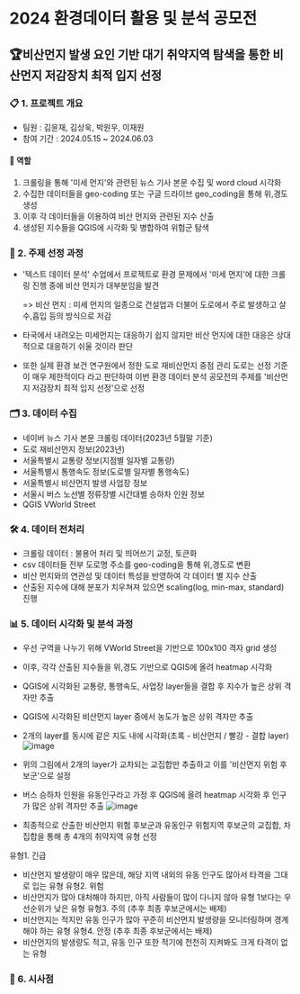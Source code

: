 # 2024 환경데이터 활용 및 분석 공모전

## 🏆비산먼지 발생 요인 기반 대기 취약지역 탐색을 통한 비산먼지 저감장치 최적 입지 선정

### 📋 1. 프로젝트 개요
- 팀원 : 김윤재, 김상욱, 박원우, 이재원
- 참여 기간 : 2024.05.15 ~ 2024.06.03

#### 📌 역할
  1. 크롤링을 통해 '미세 먼지'와 관련된 뉴스 기사 본문 수집 및 word cloud 시각화
  2. 수집한 데이터들을 geo-coding 또는 구글 드라이브 geo_coding을 통해 위,경도 생성
  3. 이후 각 데이터들을 이용하여 비산 먼지와 관련된 지수 산출
  4. 생성된 지수들을 QGIS에 시각화 및 병합하여 위험군 탐색

### 🎯 2. 주제 선정 과정
- '텍스트 데이터 분석' 수업에서 프로젝트로 환경 문제에서 '미세 먼지'에 대한 크롤링 진행 중에 비산 먼지가 대부분임을 발견

  => 비산 먼지 : 미세 먼지의 일종으로 건설업과 더불어 도로에서 주로 발생하고 살수,흡입 등의 방식으로 저감

- 타국에서 내려오는 미세먼지는 대응하기 쉽지 않지만 비산 먼지에 대한 대응은 상대적으로 대응하기 쉬울 것이라 판단
- 또한 실제 환경 보건 연구원에서 정한 도로 재비산먼지 중점 관리 도로는 선정 기준이 매우 제한적이다 라고 판단하여
  이번 환경 데이터 분석 공모전의 주제를 '비산먼지 저감장치 최적 입지 선정'으로 선정

### 🗂️ 3. 데이터 수집
- 네이버 뉴스 기사 본문 크롤링 데이터(2023년 5월말 기준)
- 도로 재비산먼지 정보(2023년)
- 서울특별시 교통량 정보(지점별 일자별 교통량)
- 서울특별시 통행속도 정보(도로별 일자별 통행속도)
- 서울특별시 비산먼지 발생 사업장 정보
- 서울시 버스 노선별 정류장별 시간대별 승하차 인원 정보
- QGIS VWorld Street

### 🛠️ 4. 데이터 전처리
- 크롤링 데이터 : 불용어 처리 및 띄어쓰기 교정, 토큰화
- csv 데이터들 전부 도로명 주소를 geo-coding을 통해 위,경도로 변환
- 비산 먼지와의 연관성 및 데이터 특성을 반영하여 각 데이터 별 지수 산출
- 산출된 지수에 대해 분포가 치우쳐져 있으면 scaling(log, min-max, standard) 진행

### 📊 5. 데이터 시각화 및 분석 과정
- 우선 구역을 나누기 위해 VWorld Street을 기반으로 100x100 격자 grid 생성
  
- 이후, 각각 산출된 지수들을 위,경도 기반으로 QGIS에 올려 heatmap 시각화
- QGIS에 시각화된 교통량, 통행속도, 사업장 layer들을 결합 후 지수가 높은 상위 격자만 추출
  
- QGIS에 시각화된 비산먼지 layer 중에서 농도가 높은 상위 격자만 추출
- 2개의 layer를 동시에 같은 지도 내에 시각화(초록 - 비산먼지 / 빨강 - 결합 layer)
  ![image](https://github.com/yunjaeekim/Contest/assets/133327199/3c63b140-814e-47f8-a740-2a2aecf27beb)
- 위의 그림에서 2개의 layer가 교차되는 교집합만 추출하고 이를 '비산먼지 위험 후보군'으로 설정
  
- 버스 승하차 인원을 유동인구라고 가정 후 QGIS에 올려 heatmap 시각화 후 인구가 많은 상위 격자만 추출
  ![image](https://github.com/yunjaeekim/Contest/assets/133327199/b20f20d7-370b-4689-8510-4ee176e44fae)
- 최종적으로 산출한 비산먼지 위험 후보군과 유동인구 위험지역 후보군의 교집합, 차집합을 통해 총 4개의 취약지역 유형 선정

유형1. 긴급
- 비산먼지 발생량이 매우 많은데, 해당 지역 내외의 유동 인구도 많아서 타격을 그대로 입는 유형
유형2. 위험
- 비산먼지가 많아 대처해야 하지만, 아직 사람들이 많이 다니지 않아 유형 1보다는 우선순위가 낮은 유형
유형3. 주의 (추후 최종 후보군에서는 배제)
- 비산먼지는 적지만 유동 인구가 많아 꾸준히 비산먼지 발생량을 모니터링하며 경계해야 하는 유형
유형4. 안정 (추후 최종 후보군에서는 배제)
- 비산먼지의 발생량도 적고, 유동 인구 또한 적기에 천천히 지켜봐도 크게 타격이 없는 유형

### 📝 6. 시사점

